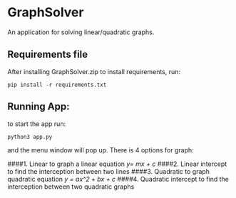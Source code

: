 # GraphSolver
An application for solving linear/quadratic graphs.
## Requirements file
After installing GraphSolver.zip to install requirements, run:

`pip install -r requirements.txt`

## Running App:
to start the app run: 

`python3 app.py`

and the menu window will pop up.
There is 4 options for graph:

####1. Linear to graph a linear equation *y= mx + c*
####2. Linear intercept to find the interception between two lines 
####3. Quadratic to graph quadratic equation *y = ax^2 + bx + c*
####4. Quadratic intercept to find the interception between two quadratic graphs
